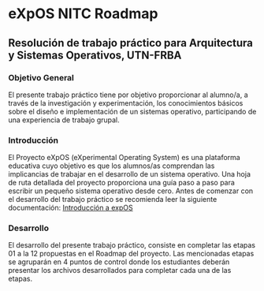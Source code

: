 # eXpOS NITC Roadmap
## Resolución de trabajo práctico para Arquitectura y Sistemas Operativos, UTN-FRBA

###  Objetivo General
El presente trabajo práctico tiene por objetivo proporcionar al alumno/a, a través de la investigación y experimentación, los conocimientos básicos sobre el diseño e implementación de un sistemas operativo, participando de una experiencia de trabajo grupal.

### Introducción
El Proyecto eXpOS (eXperimental Operating System) es una plataforma educativa cuyo objetivo es que los alumnos/as comprendan las implicancias de trabajar en el desarrollo de un sistema operativo. Una hoja de ruta detallada del proyecto proporciona una guía paso a paso para escribir un pequeño sistema operativo desde cero.
Antes de comenzar con el desarrollo del trabajo práctico se recomienda leer la siguiente documentación: [Introducción a expOS](https://exposnitc.github.io/expos-docs/documentation/)

###  Desarrollo
El desarrollo del presente trabajo práctico, consiste en completar las etapas 01 a la 12 propuestas en el Roadmap del proyecto.
Las mencionadas etapas se agruparán en 4 puntos de control donde los estudiantes deberán presentar los archivos desarrollados para completar cada una de las etapas.
